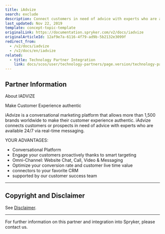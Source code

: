 ```yaml
---
title: iAdvize
search: exclude
description: Connect customers in need of advice with experts who are available 24/7 via real-time messaging by integrating iAdvize into the Spryker Commerce OS.
last_updated: Nov 22, 2019
template: concept-topic-template
originalLink: https://documentation.spryker.com/v2/docs/iadvize
originalArticleId: 12af9e7a-6116-4f79-ad9b-5b2132e3099f
redirect_from:
  - /v2/docs/iadvize
  - /v2/docs/en/iadvize
related:
  - title: Technology Partner Integration
    link: docs/scos/user/technology-partners/page.version/technology-partners.html
---
```


## Partner Information

About IADVIZE

Make Customer Experience authentic

iAdvize is a conversational marketing platform that allows more than 1,500 brands worldwide to make their customer experience authentic. iAdvize connects customers or prospects in need of advice with experts who are available 24/7 via real-time messaging.

YOUR ADVANTAGES:

* Conversational Platform
* Engage your customers proactively thanks to smart targeting
* Omni-Channel: Website Chat, Call, Video & Messaging
* Optimize your conversion rate and customer live time value
* connectors to your favorite CRM
* supported by our customer success team

---

## Copyright and Disclaimer

See [Disclaimer](https://github.com/spryker/spryker-documentation).

---
For further information on this partner and integration into Spryker, please contact us.

<div class="hubspot-forms hubspot-forms--docs">
<div class="hubspot-form" id="hubspot-partners-1">
            <div class="script-embed" data-code="
                                            hbspt.forms.create({
				                                portalId: '2770802',
				                                formId: '163e11fb-e833-4638-86ae-a2ca4b929a41',
              	                                onFormReady: function() {
              		                                const hbsptInit = new CustomEvent('hbsptInit', {bubbles: true});
              		                                document.querySelector('#hubspot-partners-1').dispatchEvent(hbsptInit);
              	                                }
				                            });
            "></div>
</div>
</div>

